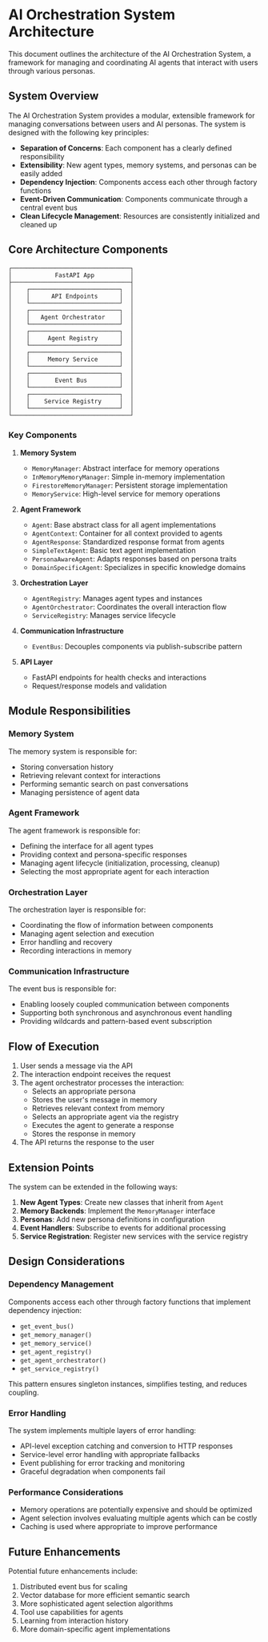 # AI Orchestration System Architecture

This document outlines the architecture of the AI Orchestration System, a framework for managing and coordinating AI agents that interact with users through various personas.

## System Overview

The AI Orchestration System provides a modular, extensible framework for managing conversations between users and AI personas. The system is designed with the following key principles:

- **Separation of Concerns**: Each component has a clearly defined responsibility
- **Extensibility**: New agent types, memory systems, and personas can be easily added
- **Dependency Injection**: Components access each other through factory functions
- **Event-Driven Communication**: Components communicate through a central event bus
- **Clean Lifecycle Management**: Resources are consistently initialized and cleaned up

## Core Architecture Components

```
┌─────────────────────────────────┐
│            FastAPI App          │
├─────────────────────────────────┤
│    ┌─────────────────────────┐  │
│    │      API Endpoints      │  │
│    └─────────────────────────┘  │
│    ┌─────────────────────────┐  │
│    │   Agent Orchestrator    │  │
│    └─────────────────────────┘  │
│    ┌─────────────────────────┐  │
│    │     Agent Registry      │  │
│    └─────────────────────────┘  │
│    ┌─────────────────────────┐  │
│    │     Memory Service      │  │
│    └─────────────────────────┘  │
│    ┌─────────────────────────┐  │
│    │       Event Bus         │  │
│    └─────────────────────────┘  │
│    ┌─────────────────────────┐  │
│    │    Service Registry     │  │
│    └─────────────────────────┘  │
└─────────────────────────────────┘
```

### Key Components

1. **Memory System**

   - `MemoryManager`: Abstract interface for memory operations
   - `InMemoryMemoryManager`: Simple in-memory implementation
   - `FirestoreMemoryManager`: Persistent storage implementation
   - `MemoryService`: High-level service for memory operations

2. **Agent Framework**

   - `Agent`: Base abstract class for all agent implementations
   - `AgentContext`: Container for all context provided to agents
   - `AgentResponse`: Standardized response format from agents
   - `SimpleTextAgent`: Basic text agent implementation
   - `PersonaAwareAgent`: Adapts responses based on persona traits
   - `DomainSpecificAgent`: Specializes in specific knowledge domains

3. **Orchestration Layer**

   - `AgentRegistry`: Manages agent types and instances
   - `AgentOrchestrator`: Coordinates the overall interaction flow
   - `ServiceRegistry`: Manages service lifecycle

4. **Communication Infrastructure**

   - `EventBus`: Decouples components via publish-subscribe pattern

5. **API Layer**
   - FastAPI endpoints for health checks and interactions
   - Request/response models and validation

## Module Responsibilities

### Memory System

The memory system is responsible for:

- Storing conversation history
- Retrieving relevant context for interactions
- Performing semantic search on past conversations
- Managing persistence of agent data

### Agent Framework

The agent framework is responsible for:

- Defining the interface for all agent types
- Providing context and persona-specific responses
- Managing agent lifecycle (initialization, processing, cleanup)
- Selecting the most appropriate agent for each interaction

### Orchestration Layer

The orchestration layer is responsible for:

- Coordinating the flow of information between components
- Managing agent selection and execution
- Error handling and recovery
- Recording interactions in memory

### Communication Infrastructure

The event bus is responsible for:

- Enabling loosely coupled communication between components
- Supporting both synchronous and asynchronous event handling
- Providing wildcards and pattern-based event subscription

## Flow of Execution

1. User sends a message via the API
2. The interaction endpoint receives the request
3. The agent orchestrator processes the interaction:
   - Selects an appropriate persona
   - Stores the user's message in memory
   - Retrieves relevant context from memory
   - Selects an appropriate agent via the registry
   - Executes the agent to generate a response
   - Stores the response in memory
4. The API returns the response to the user

## Extension Points

The system can be extended in the following ways:

1. **New Agent Types**: Create new classes that inherit from `Agent`
2. **Memory Backends**: Implement the `MemoryManager` interface
3. **Personas**: Add new persona definitions in configuration
4. **Event Handlers**: Subscribe to events for additional processing
5. **Service Registration**: Register new services with the service registry

## Design Considerations

### Dependency Management

Components access each other through factory functions that implement dependency injection:

- `get_event_bus()`
- `get_memory_manager()`
- `get_memory_service()`
- `get_agent_registry()`
- `get_agent_orchestrator()`
- `get_service_registry()`

This pattern ensures singleton instances, simplifies testing, and reduces coupling.

### Error Handling

The system implements multiple layers of error handling:

- API-level exception catching and conversion to HTTP responses
- Service-level error handling with appropriate fallbacks
- Event publishing for error tracking and monitoring
- Graceful degradation when components fail

### Performance Considerations

- Memory operations are potentially expensive and should be optimized
- Agent selection involves evaluating multiple agents which can be costly
- Caching is used where appropriate to improve performance

## Future Enhancements

Potential future enhancements include:

1. Distributed event bus for scaling
2. Vector database for more efficient semantic search
3. More sophisticated agent selection algorithms
4. Tool use capabilities for agents
5. Learning from interaction history
6. More domain-specific agent implementations
